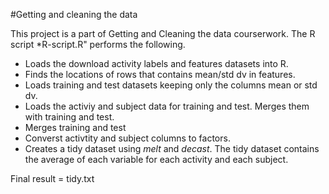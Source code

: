#Getting and cleaning the data 

This project is a part of Getting and Cleaning the data courserwork. The R script *R-script.R" performs the following. 

* Loads the download activity labels and features datasets into R. 
* Finds the locations of rows that contains mean/std dv in features. 
* Loads training and test datasets keeping only the columns mean or std dv. 
* Loads the activiy and subject data for training and test. Merges them with training and test. 
* Merges training and test
* Converst activtity and subject columns to factors. 
* Creates a tidy dataset using *melt* and *decast*. The tidy dataset contains the average of each variable for each activity and each subject.


Final result = tidy.txt